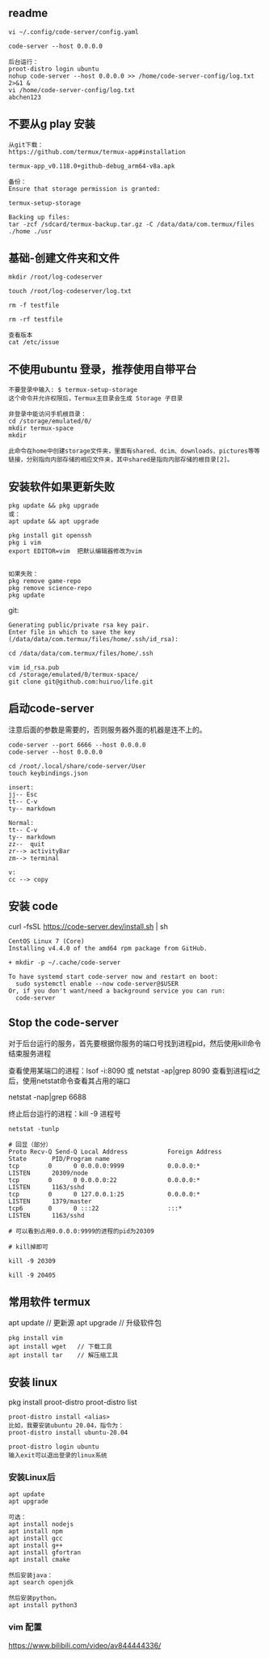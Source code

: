 ## readme
```
vi ~/.config/code-server/config.yaml

code-server --host 0.0.0.0

后台运行：
proot-distro login ubuntu
nohup code-server --host 0.0.0.0 >> /home/code-server-config/log.txt 2>&1 &
vi /home/code-server-config/log.txt
abchen123
```

## 不要从g play 安装
```
从git下载：
https://github.com/termux/termux-app#installation

termux-app_v0.118.0+github-debug_arm64-v8a.apk

备份：
Ensure that storage permission is granted:

termux-setup-storage

Backing up files:
tar -zcf /sdcard/termux-backup.tar.gz -C /data/data/com.termux/files ./home ./usr
```

## 基础-创建文件夹和文件
```
mkdir /root/log-codeserver

touch /root/log-codeserver/log.txt

rm -f testfile

rm -rf testfile

查看版本
cat /etc/issue
```

## 不使用ubuntu 登录，推荐使用自带平台
```
不要登录中输入: $ termux-setup-storage
这个命令并允许权限后，Termux主目录会生成 Storage 子目录

非登录中能访问手机根目录：
cd /storage/emulated/0/
mkdir termux-space
mkdir

此命令在home中创建storage文件夹，里面有shared、dcim、downloads、pictures等等链接，分别指向内部存储的相应文件夹，其中shared是指向内部存储的根目录[2]。
```

## 安装软件如果更新失败
```
pkg update && pkg upgrade
或：
apt update && apt upgrade

pkg install git openssh
pkg i vim
export EDITOR=vim  把默认编辑器修改为vim


如果失败：
pkg remove game-repo
pkg remove science-repo
pkg update
```

git:
```
Generating public/private rsa key pair.
Enter file in which to save the key (/data/data/com.termux/files/home/.ssh/id_rsa):

cd /data/data/com.termux/files/home/.ssh

vim id_rsa.pub
cd /storage/emulated/0/termux-space/
git clone git@github.com:huiruo/life.git
```

## 启动code-server
注意后面的参数是需要的，否则服务器外面的机器是连不上的。
```
code-server --port 6666 --host 0.0.0.0
code-server --host 0.0.0.0
```

```
cd /root/.local/share/code-server/User
touch keybindings.json
```

```
insert:
jj-- Esc
tt-- C-v
ty-- markdown

Normal:
tt-- C-v
ty-- markdown
zz--  quit
zr--> activityBar
zm--> terminal

v:
cc --> copy
```

## 安装 code 
curl -fsSL https://code-server.dev/install.sh | sh
```
CentOS Linux 7 (Core)
Installing v4.4.0 of the amd64 rpm package from GitHub.

+ mkdir -p ~/.cache/code-server

To have systemd start code-server now and restart on boot:
  sudo systemctl enable --now code-server@$USER
Or, if you don't want/need a background service you can run:
  code-server
```

## Stop the code-server
对于后台运行的服务，首先要根据你服务的端口号找到进程pid，然后使用kill命令结束服务进程

查看使用某端口的进程：lsof -i:8090
或 netstat -ap|grep 8090
查看到进程id之后，使用netstat命令查看其占用的端口

netstat -nap|grep 6688

终止后台运行的进程：kill -9 进程号
```
netstat -tunlp

# 回显（部分）
Proto Recv-Q Send-Q Local Address           Foreign Address         State       PID/Program name
tcp        0      0 0.0.0.0:9999            0.0.0.0:*               LISTEN      20309/node
tcp        0      0 0.0.0.0:22              0.0.0.0:*               LISTEN      1163/sshd
tcp        0      0 127.0.0.1:25            0.0.0.0:*               LISTEN      1379/master
tcp6       0      0 :::22                   :::*                    LISTEN      1163/sshd

# 可以看到占用0.0.0.0:9999的进程的pid为20309

# kill掉即可

kill -9 20309

kill -9 20405
```

## 常用软件 termux
apt update     // 更新源
apt upgrade  // 升级软件包
```
pkg install vim
apt install wget   // 下载工具
apt install tar    // 解压缩工具
```

## 安装 linux
pkg install proot-distro 
proot-distro list
```
proot-distro install <alias> 
比如，我要安装ubuntu 20.04，指令为：
proot-distro install ubuntu-20.04

proot-distro login ubuntu
输入exit可以退出登录的linux系统
```

### 安装Linux后
```
apt update
apt upgrade

可选：
apt install nodejs
apt install npm
apt install gcc
apt install g++
apt install gfortran
apt install cmake

然后安装java：
apt search openjdk

然后安装python。
apt install python3
```

### vim 配置
https://www.bilibili.com/video/av844444336/